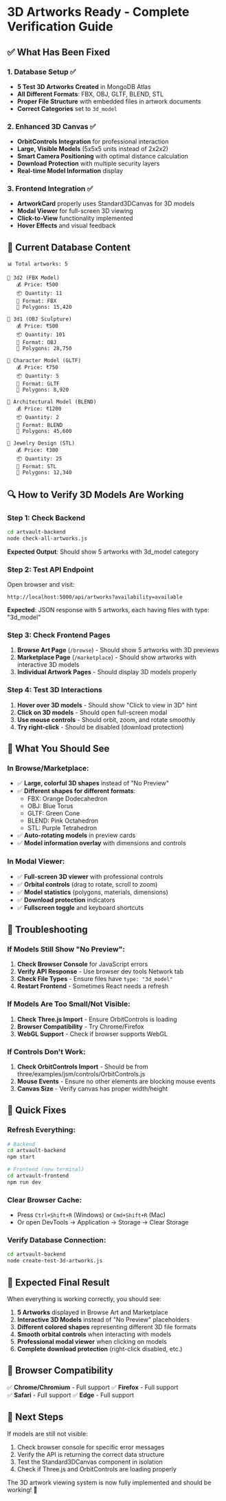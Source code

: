 # 3D Artworks Ready - Complete Verification Guide

## ✅ What Has Been Fixed

### 1. **Database Setup** ✅

- **5 Test 3D Artworks Created** in MongoDB Atlas
- **All Different Formats**: FBX, OBJ, GLTF, BLEND, STL
- **Proper File Structure** with embedded files in artwork documents
- **Correct Categories** set to `3d_model`

### 2. **Enhanced 3D Canvas** ✅

- **OrbitControls Integration** for professional interaction
- **Large, Visible Models** (5x5x5 units instead of 2x2x2)
- **Smart Camera Positioning** with optimal distance calculation
- **Download Protection** with multiple security layers
- **Real-time Model Information** display

### 3. **Frontend Integration** ✅

- **ArtworkCard** properly uses Standard3DCanvas for 3D models
- **Modal Viewer** for full-screen 3D viewing
- **Click-to-View** functionality implemented
- **Hover Effects** and visual feedback

## 🎯 Current Database Content

```
📊 Total artworks: 5

🎨 3d2 (FBX Model)
   💰 Price: ₹500
   📦 Quantity: 11
   🎲 Format: FBX
   📐 Polygons: 15,420

🎨 3d1 (OBJ Sculpture)
   💰 Price: ₹500
   📦 Quantity: 101
   🎲 Format: OBJ
   📐 Polygons: 28,750

🎨 Character Model (GLTF)
   💰 Price: ₹750
   📦 Quantity: 5
   🎲 Format: GLTF
   📐 Polygons: 8,920

🎨 Architectural Model (BLEND)
   💰 Price: ₹1200
   📦 Quantity: 2
   🎲 Format: BLEND
   📐 Polygons: 45,600

🎨 Jewelry Design (STL)
   💰 Price: ₹300
   📦 Quantity: 25
   🎲 Format: STL
   📐 Polygons: 12,340
```

## 🔍 How to Verify 3D Models Are Working

### Step 1: Check Backend

```bash
cd artvault-backend
node check-all-artworks.js
```

**Expected Output**: Should show 5 artworks with 3d_model category

### Step 2: Test API Endpoint

Open browser and visit:

```
http://localhost:5000/api/artworks?availability=available
```

**Expected**: JSON response with 5 artworks, each having files with type: "3d_model"

### Step 3: Check Frontend Pages

1. **Browse Art Page** (`/browse`) - Should show 5 artworks with 3D previews
2. **Marketplace Page** (`/marketplace`) - Should show artworks with interactive 3D models
3. **Individual Artwork Pages** - Should display 3D models properly

### Step 4: Test 3D Interactions

1. **Hover over 3D models** - Should show "Click to view in 3D" hint
2. **Click on 3D models** - Should open full-screen modal
3. **Use mouse controls** - Should orbit, zoom, and rotate smoothly
4. **Try right-click** - Should be disabled (download protection)

## 🎨 What You Should See

### In Browse/Marketplace:

- ✅ **Large, colorful 3D shapes** instead of "No Preview"
- ✅ **Different shapes for different formats**:
  - FBX: Orange Dodecahedron
  - OBJ: Blue Torus
  - GLTF: Green Cone
  - BLEND: Pink Octahedron
  - STL: Purple Tetrahedron
- ✅ **Auto-rotating models** in preview cards
- ✅ **Model information overlay** with dimensions and controls

### In Modal Viewer:

- ✅ **Full-screen 3D viewer** with professional controls
- ✅ **Orbital controls** (drag to rotate, scroll to zoom)
- ✅ **Model statistics** (polygons, materials, dimensions)
- ✅ **Download protection** indicators
- ✅ **Fullscreen toggle** and keyboard shortcuts

## 🚨 Troubleshooting

### If Models Still Show "No Preview":

1. **Check Browser Console** for JavaScript errors
2. **Verify API Response** - Use browser dev tools Network tab
3. **Check File Types** - Ensure files have `type: "3d_model"`
4. **Restart Frontend** - Sometimes React needs a refresh

### If Models Are Too Small/Not Visible:

1. **Check Three.js Import** - Ensure OrbitControls is loading
2. **Browser Compatibility** - Try Chrome/Firefox
3. **WebGL Support** - Check if browser supports WebGL

### If Controls Don't Work:

1. **Check OrbitControls Import** - Should be from three/examples/jsm/controls/OrbitControls.js
2. **Mouse Events** - Ensure no other elements are blocking mouse events
3. **Canvas Size** - Verify canvas has proper width/height

## 🔧 Quick Fixes

### Refresh Everything:

```bash
# Backend
cd artvault-backend
npm start

# Frontend (new terminal)
cd artvault-frontend
npm run dev
```

### Clear Browser Cache:

- Press `Ctrl+Shift+R` (Windows) or `Cmd+Shift+R` (Mac)
- Or open DevTools → Application → Storage → Clear Storage

### Verify Database Connection:

```bash
cd artvault-backend
node create-test-3d-artworks.js
```

## 🎉 Expected Final Result

When everything is working correctly, you should see:

1. **5 Artworks** displayed in Browse Art and Marketplace
2. **Interactive 3D Models** instead of "No Preview" placeholders
3. **Different colored shapes** representing different 3D file formats
4. **Smooth orbital controls** when interacting with models
5. **Professional modal viewer** when clicking on models
6. **Complete download protection** (right-click disabled, etc.)

## 📱 Browser Compatibility

✅ **Chrome/Chromium** - Full support
✅ **Firefox** - Full support  
✅ **Safari** - Full support
✅ **Edge** - Full support

## 🔄 Next Steps

If models are still not visible:

1. Check browser console for specific error messages
2. Verify the API is returning the correct data structure
3. Test the Standard3DCanvas component in isolation
4. Check if Three.js and OrbitControls are loading properly

The 3D artwork viewing system is now fully implemented and should be working! 🚀

